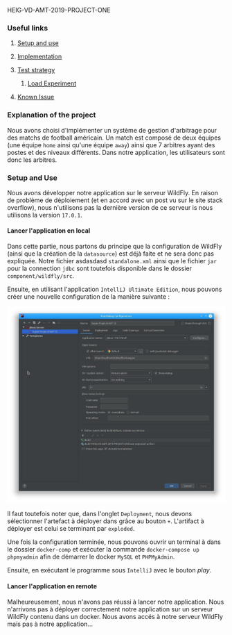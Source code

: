 HEIG-VD-AMT-2019-PROJECT-ONE

### Useful links

1.  [Setup and use](#setup-and-use) 

2. [Implementation](documentation/implementation.md)

3. [Test strategy](documentation/test_strategy.md)

   1.  [Load Experiment](documentation/load_test_report.md)

4.  [Known Issue](documentation/known_error.md)

    

### Explanation of the project

Nous avons choisi d'implémenter un système de gestion d'arbitrage pour des matchs de football américain. Un match est composé de deux équipes (une équipe `home` ainsi qu'une équipe `away`) ainsi que 7 arbitres ayant des postes et des niveaux différents. Dans notre application, les utilisateurs sont donc les arbitres.

### Setup and Use

Nous avons développer notre application sur le serveur WildFly. En raison de problème de déploiement (et en accord avec un post vu sur le site stack overflow), nous n'utilisons pas la dernière version de ce serveur is nous utilisons la version `17.0.1`. 

#### Lancer l'application en local

Dans cette partie, nous partons du principe que la configuration de WildFly (ainsi que la création de la `datasource`) est déjà faite et ne sera donc pas expliquée. Notre fichier asdasdasd `standalone.xml` ainsi que le fichier `jar` pour la connection `jdbc` sont toutefois disponible dans le dossier `component/wildfly/src`.

Ensuite, en utilisant l'application `IntelliJ Ultimate Edition`, nous pouvons créer une nouvelle configuration de la manière suivante :

![Configuration](https://github.com/nfluckiger/HEIG-VD-AMT-2019-PROJECT-ONE/blob/master/documentation/src/photo_2019-11-11_22-59-20.jpg)

Il faut toutefois noter que, dans l'onglet `Deployment`, nous devons sélectionner l'artefact à déployer dans grâce au bouton `+`. L'artifact à déployer est celui se terminant par `exploded`.

Une fois la configuration terminée, nous pouvons ouvrir un terminal à dans le dossier `docker-comp` et exécuter la commande `docker-compose up phpmyadmin` afin de démarrer le docker `MySQL` et `PHPMyAdmin`. 

Ensuite, en exécutant le programme sous `IntelliJ` avec le bouton *play*.

#### Lancer l'application en remote

Malheureusement, nous n'avons pas réussi à lancer notre application. Nous n'arrivons pas à déployer correctement notre application sur un serveur WildFly contenu dans un docker. Nous avons accés à notre serveur WildFly mais pas à notre application...
